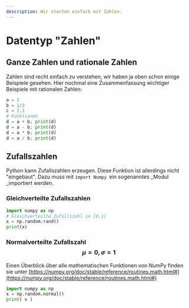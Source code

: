 ```yaml
---
description: Wir starten einfach mit Zahlen.
---
```


# Datentyp "Zahlen"

## Ganze Zahlen und rationale Zahlen

Zahlen sind recht einfach zu verstehen, wir haben ja oben schon einige Beispiele gesehen. Hier nochmal eine Zusammenfassung wichtiger Beispiele mit rationalen Zahlen: 

```python
a = 2
b = 1/3
c = 1.1
# Funktionen
d = a + b; print(d)
d = a - b; print(d)
d = a * b; print(d)
d = a / b; print(d)
```

## Zufallszahlen

Python kann Zufallszahlen erzeugen. Diese Funktion ist allerdings nicht "eingebaut". Dazu muss mit `import Numpy `ein sogenanntes _Modul _importiert werden.

### Gleichverteilte Zufallszahlen

```python
import numpy as np
# Gleichverteilte Zufallszahl in [0,1]
x = np.random.rand()
print(x)
```

### Normalverteilte Zufallszahl $$μ = 0, \sigma = 1$$ 

Einen Überblick über alle mathematischen Funktionen von NumPy finden sie unter [https://numpy.org/doc/stable/reference/routines.math.html#](https://numpy.org/doc/stable/reference/routines.math.html#)

```python
import numpy as np
x = np.random.normal()
print( x )
```







###



